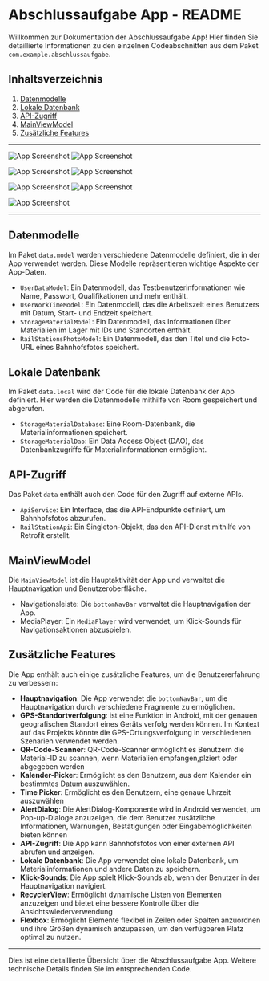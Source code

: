 # Abschlussaufgabe App - README


Willkommen zur Dokumentation der Abschlussaufgabe App! Hier finden Sie detaillierte Informationen zu den einzelnen Codeabschnitten aus dem Paket `com.example.abschlussaufgabe`.

## Inhaltsverzeichnis

1. [Datenmodelle](#datenmodelle)
2. [Lokale Datenbank](#lokale-datenbank)
3. [API-Zugriff](#api-zugriff)
4. [MainViewModel](#mainactivity)
5. [Zusätzliche Features](#zusätzliche-features)

---


![App Screenshot](app/src/main/res/drawable/readme_image1.png) ![App Screenshot](app/src/main/res/drawable/readme_image2.png)



![App Screenshot](app/src/main/res/drawable/readme_image4.png) ![App Screenshot](app/src/main/res/drawable/readme_image3.png)



![App Screenshot](app/src/main/res/drawable/readme_image5.png) ![App Screenshot](app/src/main/res/drawable/readme_image6.png)



![App Screenshot](app/src/main/res/drawable/readme_image7.png)

---

## Datenmodelle

Im Paket `data.model` werden verschiedene Datenmodelle definiert, die in der App verwendet werden. Diese Modelle repräsentieren wichtige Aspekte der App-Daten.

- `UserDataModel`: Ein Datenmodell, das Testbenutzerinformationen wie Name, Passwort, Qualifikationen und mehr enthält.
- `UserWorkTimeModel`: Ein Datenmodell, das die Arbeitszeit eines Benutzers mit Datum, Start- und Endzeit speichert.
- `StorageMaterialModel`: Ein Datenmodell, das Informationen über Materialien im Lager mit IDs und Standorten enthält.
- `RailStationsPhotoModel`: Ein Datenmodell, das den Titel und die Foto-URL eines Bahnhofsfotos speichert.

## Lokale Datenbank

Im Paket `data.local` wird der Code für die lokale Datenbank der App definiert. Hier werden die Datenmodelle mithilfe von Room gespeichert und abgerufen.

- `StorageMaterialDatabase`: Eine Room-Datenbank, die Materialinformationen speichert.
- `StorageMaterialDao`: Ein Data Access Object (DAO), das Datenbankzugriffe für Materialinformationen ermöglicht.

## API-Zugriff

Das Paket `data` enthält auch den Code für den Zugriff auf externe APIs.

- `ApiService`: Ein Interface, das die API-Endpunkte definiert, um Bahnhofsfotos abzurufen.
- `RailStationApi`: Ein Singleton-Objekt, das den API-Dienst mithilfe von Retrofit erstellt.

## MainViewModel

Die `MainViewModel` ist die Hauptaktivität der App und verwaltet die Hauptnavigation und Benutzeroberfläche.

- Navigationsleiste: Die `bottomNavBar` verwaltet die Hauptnavigation der App.
- MediaPlayer: Ein `MediaPlayer` wird verwendet, um Klick-Sounds für Navigationsaktionen abzuspielen.





## Zusätzliche Features

Die App enthält auch einige zusätzliche Features, um die Benutzererfahrung zu verbessern:

- **Hauptnavigation**: Die App verwendet die `bottomNavBar`, um die Hauptnavigation durch verschiedene Fragmente zu ermöglichen.
- **GPS-Standortverfolgung**: ist eine Funktion in Android, mit der genauen geografischen Standort eines Geräts verfolg werden können. Im Kontext auf das Projekts  könnte die GPS-Ortungsverfolgung in verschiedenen Szenarien verwendet werden.
- **QR-Code-Scanner**: QR-Code-Scanner ermöglicht es Benutzern die Material-ID zu scannen, wenn Materialien empfangen,plziert oder abgegeben werden
- **Kalender-Picker**: Ermöglicht es den Benutzern, aus dem Kalender ein bestimmtes Datum auszuwählen.
- **Time Picker**: Ermöglicht es den Benutzern, eine genaue Uhrzeit auszuwählen
- **AlertDialog**: Die AlertDialog-Komponente wird in Android verwendet, um Pop-up-Dialoge anzuzeigen, die dem Benutzer zusätzliche Informationen, Warnungen, Bestätigungen oder Eingabemöglichkeiten bieten können
- **API-Zugriff**: Die App kann Bahnhofsfotos von einer externen API abrufen und anzeigen.
- **Lokale Datenbank**: Die App verwendet eine lokale Datenbank, um Materialinformationen und andere Daten zu speichern.
- **Klick-Sounds**: Die App spielt Klick-Sounds ab, wenn der Benutzer in der Hauptnavigation navigiert.
- **RecyclerView**: Ermöglicht dynamische Listen von Elementen anzuzeigen und bietet eine bessere Kontrolle über die Ansichtswiederverwendung
- **Flexbox**: Ermöglicht Elemente flexibel in Zeilen oder Spalten anzuordnen und ihre Größen dynamisch anzupassen, um den verfügbaren Platz optimal zu nutzen.

---

Dies ist eine detaillierte Übersicht über die Abschlussaufgabe App. Weitere technische Details finden Sie im entsprechenden Code.

